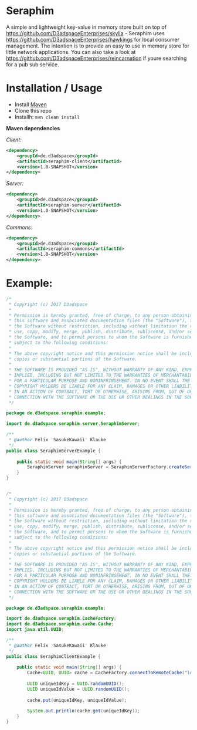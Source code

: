 # Seraphim

A simple and lightweight key-value in memory store built on top of 
https://github.com/D3adspaceEnterprises/skylla - Seraphim uses https://github.com/D3adspaceEnterprises/hawkings for local consumer management. The intention is to provide an easy to use in memory store for little network applications. You can also take a look at https://github.com/D3adspaceEnterprises/reincarnation if youre searching for a pub sub service. 

# Installation / Usage

- Install [Maven](http://maven.apache.org/download.cgi)
- Clone this repo
- Installh: ```mvn clean install```

**Maven dependencies**

_Client:_
```xml
<dependency>
    <groupId>de.d3adspace</groupId>
    <artifactId>seraphim-client</artifactId>
    <version>1.0-SNAPSHOT</version>
</dependency>
```

_Server:_
```xml
<dependency>
    <groupId>de.d3adspace</groupId>
    <artifactId>seraphim-server</artifactId>
    <version>1.0-SNAPSHOT</version>
</dependency>
```

_Commons:_
```xml
<dependency>
    <groupId>de.d3adspace</groupId>
    <artifactId>seraphim-commons</artifactId>
    <version>1.0-SNAPSHOT</version>
</dependency>
```

# Example:
```java
/*
 * Copyright (c) 2017 D3adspace
 *
 * Permission is hereby granted, free of charge, to any person obtaining a copy of
 * this software and associated documentation files (the "Software"), to deal in
 * the Software without restriction, including without limitation the rights to
 * use, copy, modify, merge, publish, distribute, sublicense, and/or sell copies of
 * the Software, and to permit persons to whom the Software is furnished to do so,
 * subject to the following conditions:
 *
 * The above copyright notice and this permission notice shall be included in all
 * copies or substantial portions of the Software.
 *
 * THE SOFTWARE IS PROVIDED "AS IS", WITHOUT WARRANTY OF ANY KIND, EXPRESS OR
 * IMPLIED, INCLUDING BUT NOT LIMITED TO THE WARRANTIES OF MERCHANTABILITY, FITNESS
 * FOR A PARTICULAR PURPOSE AND NONINFRINGEMENT. IN NO EVENT SHALL THE AUTHORS OR
 * COPYRIGHT HOLDERS BE LIABLE FOR ANY CLAIM, DAMAGES OR OTHER LIABILITY, WHETHER
 * IN AN ACTION OF CONTRACT, TORT OR OTHERWISE, ARISING FROM, OUT OF OR IN
 * CONNECTION WITH THE SOFTWARE OR THE USE OR OTHER DEALINGS IN THE SOFTWARE.
 */

package de.d3adspace.seraphim.example;

import de.d3adspace.seraphim.server.SeraphimServer;

/**
 * @author Felix 'SasukeKawaii' Klauke
 */
public class SeraphimServerExample {
	
	public static void main(String[] args) {
		SeraphimServer seraphimServer = SeraphimServerFactory.createServer("localhost", 1337);
	}
}


/*
 * Copyright (c) 2017 D3adspace
 *
 * Permission is hereby granted, free of charge, to any person obtaining a copy of
 * this software and associated documentation files (the "Software"), to deal in
 * the Software without restriction, including without limitation the rights to
 * use, copy, modify, merge, publish, distribute, sublicense, and/or sell copies of
 * the Software, and to permit persons to whom the Software is furnished to do so,
 * subject to the following conditions:
 *
 * The above copyright notice and this permission notice shall be included in all
 * copies or substantial portions of the Software.
 *
 * THE SOFTWARE IS PROVIDED "AS IS", WITHOUT WARRANTY OF ANY KIND, EXPRESS OR
 * IMPLIED, INCLUDING BUT NOT LIMITED TO THE WARRANTIES OF MERCHANTABILITY, FITNESS
 * FOR A PARTICULAR PURPOSE AND NONINFRINGEMENT. IN NO EVENT SHALL THE AUTHORS OR
 * COPYRIGHT HOLDERS BE LIABLE FOR ANY CLAIM, DAMAGES OR OTHER LIABILITY, WHETHER
 * IN AN ACTION OF CONTRACT, TORT OR OTHERWISE, ARISING FROM, OUT OF OR IN
 * CONNECTION WITH THE SOFTWARE OR THE USE OR OTHER DEALINGS IN THE SOFTWARE.
 */

package de.d3adspace.seraphim.example;

import de.d3adspace.seraphim.CacheFactory;
import de.d3adspace.seraphim.cache.Cache;
import java.util.UUID;

/**
 * @author Felix 'SasukeKawaii' Klauke
 */
public class SeraphimClientExample {
	
	public static void main(String[] args) {
		Cache<UUID, UUID> cache = CacheFactory.connectToRemoteCache("localhsot", 1337);
		
		UUID uniqueIdKey = UUID.randomUUID();
		UUID uniqueIdValue = UUID.randomUUID();
		
		cache.put(uniqueIdKey, uniqueIdValue);
		
		System.out.println(cache.get(uniqueIdKey));
	}
}
```

